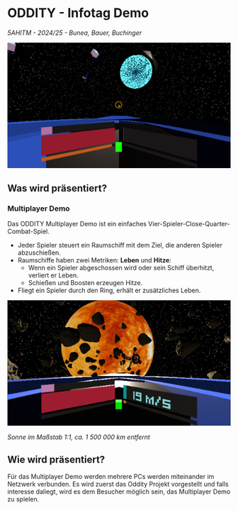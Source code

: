 # ODDITY - Infotag Demo

*5AHITM - 2024/25 - Bunea, Bauer, Buchinger*

![alt text](image.png)

## Was wird präsentiert?

### Multiplayer Demo

Das ODDITY Multiplayer Demo ist ein einfaches Vier-Spieler-Close-Quarter-Combat-Spiel.

- Jeder Spieler steuert ein Raumschiff mit dem Ziel, die anderen Spieler abzuschießen.
- Raumschiffe haben zwei Metriken: **Leben** und **Hitze**:
  - Wenn ein Spieler abgeschossen wird oder sein Schiff überhitzt, verliert er Leben.
  - Schießen und Boosten erzeugen Hitze.
- Fliegt ein Spieler durch den Ring, erhält er zusätzliches Leben.

![alt text](image-1.png)

*Sonne im Maßstab 1:1, ca. 1 500 000 km entfernt*

## Wie wird präsentiert? 

Für das Multiplayer Demo werden mehrere PCs werden miteinander im Netzwerk verbunden. Es wird zuerst das Oddity Projekt vorgestellt und falls interesse daliegt, wird es dem Besucher möglich sein, das Multiplayer Demo zu spielen. 


